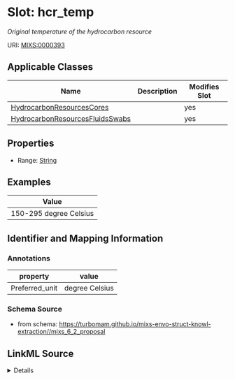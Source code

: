 # Slot: hcr_temp


_Original temperature of the hydrocarbon resource_



URI: [MIXS:0000393](https://w3id.org/mixs/0000393)



<!-- no inheritance hierarchy -->




## Applicable Classes

| Name | Description | Modifies Slot |
| --- | --- | --- |
[HydrocarbonResourcesCores](HydrocarbonResourcesCores.md) |  |  yes  |
[HydrocarbonResourcesFluidsSwabs](HydrocarbonResourcesFluidsSwabs.md) |  |  yes  |







## Properties

* Range: [String](String.md)






## Examples

| Value |
| --- |
| 150-295 degree Celsius |

## Identifier and Mapping Information





### Annotations

| property | value |
| --- | --- |
| Preferred_unit | degree Celsius |



### Schema Source


* from schema: https://turbomam.github.io/mixs-envo-struct-knowl-extraction//mixs_6_2_proposal




## LinkML Source

<details>
```yaml
name: hcr_temp
annotations:
  Preferred_unit:
    tag: Preferred_unit
    value: degree Celsius
description: Original temperature of the hydrocarbon resource
title: hydrocarbon resource original temperature
notes:
- hydrocarbon
- resource
- temperature
examples:
- value: 150-295 degree Celsius
from_schema: https://turbomam.github.io/mixs-envo-struct-knowl-extraction//mixs_6_2_proposal
rank: 1000
slot_uri: MIXS:0000393
multivalued: false
alias: hcr_temp
domain_of:
- HydrocarbonResourcesCores
- HydrocarbonResourcesFluidsSwabs
range: string
structured_pattern:
  syntax: '{float} - {float} {unit}'
  interpolated: true
  partial_match: true

```
</details>